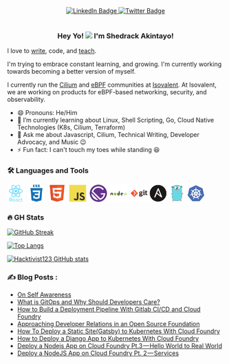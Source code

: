 
<div align="center" id="badges">
  <a href="https://linkedin.com/in/shedrackakintayo">
    <img src="https://img.shields.io/badge/LinkedIn-blue?style=for-the-badge&logo=linkedin&logoColor=white" alt="LinkedIn Badge"/>
  </a>
  <a href="(https://twitter.com/coder_blvck)">
    <img src="https://img.shields.io/badge/Twitter-blue?style=for-the-badge&logo=twitter&logoColor=white" alt="Twitter Badge"/>
  </a>
</div>

<div align="center">
    <img src="https://komarev.com/ghpvc/?username=hacktivist123&style=flat-square&color=blue" alt=""/>
</div>

<h3 align="center"> Hey Yo! <img src="https://media.giphy.com/media/hvRJCLFzcasrR4ia7z/giphy.gif" width="30px"/>  I'm Shedrack Akintayo! </h3>

I love to [write](https://sheddy.xyz), code, and [teach](https://sheddy.xyz/pages/talks).

I'm trying to embrace constant learning, and growing. I'm currently working towards becoming a better version of myself.

I currently run the [Cilium](https://cilium.io) and [eBPF](https://ebpf.io) communities at [Isovalent](https://isovalent.com). At Isovalent, we are working on products for eBPF-based networking, security, and observability.

- 😄 Pronouns: He/Him
- 🌱 I’m currently learning about Linux, Shell Scripting, Go, Cloud Native Technologies (K8s, Cilium, Terraform)
- 💬 Ask me about Javascript, Cilium, Technical Writing, Developer Advocacy, and Music 😉
- ⚡ Fun fact: I can't touch my toes while standing 😆

### :hammer_and_wrench: Languages and Tools


<div>
  <img src="https://github.com/devicons/devicon/blob/master/icons/react/react-original-wordmark.svg" title="React" alt="React" width="40" height="40"/>&nbsp;
  <img src="https://github.com/devicons/devicon/blob/master/icons/css3/css3-plain-wordmark.svg"  title="CSS3" alt="CSS" width="40" height="40"/>&nbsp;
  <img src="https://github.com/devicons/devicon/blob/master/icons/html5/html5-original.svg" title="HTML5" alt="HTML" width="40" height="40"/>&nbsp;
  <img src="https://github.com/devicons/devicon/blob/master/icons/javascript/javascript-original.svg" title="JavaScript" alt="JavaScript" width="40" height="40"/>&nbsp;
  <img src="https://github.com/devicons/devicon/blob/master/icons/gatsby/gatsby-original.svg" title="Gatsby"  alt="Gatsby" width="40" height="40"/>&nbsp;
  <img src="https://github.com/devicons/devicon/blob/master/icons/nodejs/nodejs-original-wordmark.svg" title="NodeJS" alt="NodeJS" width="40" height="40"/>&nbsp;
  <img src="https://github.com/devicons/devicon/blob/master/icons/git/git-original-wordmark.svg" title="Git" **alt="Git" width="40" height="40"/>
  <img src="https://github.com/devicons/devicon/blob/master/icons/ansible/ansible-original.svg" title="Ansible" **alt="Ansible" width="40" height="40"/>
  <img src="https://github.com/devicons/devicon/blob/master/icons/go/go-original.svg" title="Go" **alt="Go" width="40" height="40"/>
  <img src="https://github.com/devicons/devicon/blob/master/icons/kubernetes/kubernetes-plain.svg" title="Kubernetes" alt="Kubernetes" width="40" height="40"/>
</div>

### :fire: GH Stats
[![GitHub Streak](http://github-readme-streak-stats.herokuapp.com?user=hacktivist123&theme=dark&background=000000)](https://git.io/streak-stats)

[![Top Langs](https://github-readme-stats.vercel.app/api/top-langs/?username=hacktivist123&layout=compact&theme=vision-friendly-dark)](https://github.com/anuraghazra/github-readme-stats)



[![Hacktivist123 GitHub stats](https://github-readme-stats.vercel.app/api?username=hacktivist123&count_private=true&show_icons=true&theme=radical&hide_border=true)](#!)

### :writing_hand: Blog Posts :

<!-- BLOG-POST-LIST:START -->
- [On Self Awareness](https://medium.com/@Sheddy_Nathan/on-self-awareness-388066339fa7?source=rss-5d6838035bf------2)
- [What is GitOps and Why Should Developers Care?](https://blog.getambassador.io/what-is-gitops-and-why-should-developers-care-d0402aa1f733?source=rss-5d6838035bf------2)
- [How to Build a Deployment Pipeline With Gitlab CI/CD and Cloud Foundry](https://medium.com/cloud-foundry-foundation/how-to-build-a-deployment-pipeline-with-gitlab-ci-cd-and-cloud-foundry-45985a0179c8?source=rss-afc9ec09febd------2)
- [Approaching Developer Relations in an Open Source Foundation](https://medium.com/cloud-foundry-foundation/approaching-developer-relations-in-an-open-source-foundation-77b1c660bf95?source=rss-afc9ec09febd------2)
- [How To Deploy a Static Site&lpar;Gatsby&rpar; to Kubernetes With Cloud Foundry](https://medium.com/cloud-foundry-foundation/how-to-deploy-a-static-site-gatsby-to-kubernetes-with-cloud-foundry-ee31b5131c5f?source=rss-afc9ec09febd------2)
- [How to Deploy a Django App to Kubernetes With Cloud Foundry](https://medium.com/cloud-foundry-foundation/how-to-deploy-a-django-app-to-kubernetes-with-cloud-foundry-5ad332fbe197?source=rss-afc9ec09febd------2)
- [Deploy a Nodejs App on Cloud Foundry Pt.3 — Hello World to Real World](https://medium.com/cloud-foundry-foundation/deploy-a-nodejs-app-on-cloud-foundry-pt-3-hello-world-to-real-world-888ab83a329c?source=rss-afc9ec09febd------2)
- [Deploy a NodeJS App on Cloud Foundry Pt. 2 — Services](https://medium.com/cloud-foundry-foundation/deploy-a-nodejs-app-on-cloud-foundry-pt-2-services-33e76ed62be9?source=rss-afc9ec09febd------2)
<!-- BLOG-POST-LIST:END -->


<!--
**hacktivist123/hacktivist123** is a ✨ _special_ ✨ repository because its `README.md` (this file) appears on your GitHub profile.

Here are some ideas to get you started:

- 🔭 I’m currently working on ...
- 🌱 I’m currently learning ...
- 👯 I’m looking to collaborate on ...
- 🤔 I’m looking for help with ...
- 💬 Ask me about ...
- 📫 How to reach me: ...
- 😄 Pronouns: ...
- ⚡ Fun fact: ...
-->
